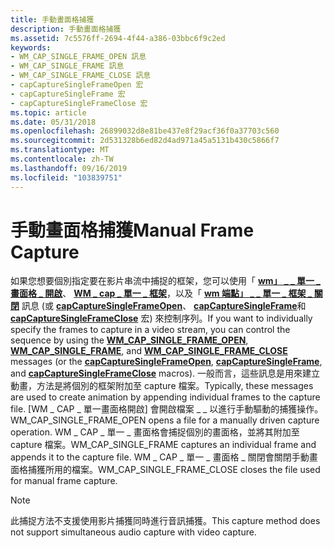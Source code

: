 ```yaml
---
title: 手動畫面格捕獲
description: 手動畫面格捕獲
ms.assetid: 7c5576ff-2694-4f44-a386-03bbc6f9c2ed
keywords:
- WM_CAP_SINGLE_FRAME_OPEN 訊息
- WM_CAP_SINGLE_FRAME 訊息
- WM_CAP_SINGLE_FRAME_CLOSE 訊息
- capCaptureSingleFrameOpen 宏
- capCaptureSingleFrame 宏
- capCaptureSingleFrameClose 宏
ms.topic: article
ms.date: 05/31/2018
ms.openlocfilehash: 26899032d8e81be437e8f29acf36f0a37703c560
ms.sourcegitcommit: 2d531328b6ed82d4ad971a45a5131b430c5866f7
ms.translationtype: MT
ms.contentlocale: zh-TW
ms.lasthandoff: 09/16/2019
ms.locfileid: "103839751"
---
```

# <a name="manual-frame-capture"></a><span data-ttu-id="97165-109">手動畫面格捕獲</span><span class="sxs-lookup"><span data-stu-id="97165-109">Manual Frame Capture</span></span>

<span data-ttu-id="97165-110">如果您想要個別指定要在影片串流中捕捉的框架，您可以使用「 [**wm」 \_ \_ 單一 \_ 畫面格 \_ 開啟**](wm-cap-single-frame-open.md)、 [**WM \_ cap \_ 單一 \_ 框架**](wm-cap-single-frame.md)，以及「 [**wm 端點」 \_ \_ 單一 \_ 框架 \_ 關閉**](wm-cap-single-frame-close.md) 訊息 (或 [**capCaptureSingleFrameOpen**](/windows/desktop/api/Vfw/nf-vfw-capcapturesingleframeopen)、 [**capCaptureSingleFrame**](/windows/desktop/api/Vfw/nf-vfw-capcapturesingleframe)和 [**capCaptureSingleFrameClose**](/windows/desktop/api/Vfw/nf-vfw-capcapturesingleframeclose) 宏) 來控制序列。</span><span class="sxs-lookup"><span data-stu-id="97165-110">If you want to individually specify the frames to capture in a video stream, you can control the sequence by using the [**WM\_CAP\_SINGLE\_FRAME\_OPEN**](wm-cap-single-frame-open.md), [**WM\_CAP\_SINGLE\_FRAME**](wm-cap-single-frame.md), and [**WM\_CAP\_SINGLE\_FRAME\_CLOSE**](wm-cap-single-frame-close.md) messages (or the [**capCaptureSingleFrameOpen**](/windows/desktop/api/Vfw/nf-vfw-capcapturesingleframeopen), [**capCaptureSingleFrame**](/windows/desktop/api/Vfw/nf-vfw-capcapturesingleframe), and [**capCaptureSingleFrameClose**](/windows/desktop/api/Vfw/nf-vfw-capcapturesingleframeclose) macros).</span></span> <span data-ttu-id="97165-111">一般而言，這些訊息是用來建立動畫，方法是將個別的框架附加至 capture 檔案。</span><span class="sxs-lookup"><span data-stu-id="97165-111">Typically, these messages are used to create animation by appending individual frames to the capture file.</span></span> <span data-ttu-id="97165-112">[WM \_ CAP \_ 單一畫面格開啟] 會開啟檔案 \_ \_ 以進行手動驅動的捕獲操作。</span><span class="sxs-lookup"><span data-stu-id="97165-112">WM\_CAP\_SINGLE\_FRAME\_OPEN opens a file for a manually driven capture operation.</span></span> <span data-ttu-id="97165-113">WM \_ CAP \_ 單一 \_ 畫面格會捕捉個別的畫面格，並將其附加至 capture 檔案。</span><span class="sxs-lookup"><span data-stu-id="97165-113">WM\_CAP\_SINGLE\_FRAME captures an individual frame and appends it to the capture file.</span></span> <span data-ttu-id="97165-114">WM \_ CAP \_ 單一 \_ 畫面格 \_ 關閉會關閉手動畫面格捕獲所用的檔案。</span><span class="sxs-lookup"><span data-stu-id="97165-114">WM\_CAP\_SINGLE\_FRAME\_CLOSE closes the file used for manual frame capture.</span></span>

> [!Note]  
> <span data-ttu-id="97165-115">此捕捉方法不支援使用影片捕獲同時進行音訊捕獲。</span><span class="sxs-lookup"><span data-stu-id="97165-115">This capture method does not support simultaneous audio capture with video capture.</span></span>

 

 

 




